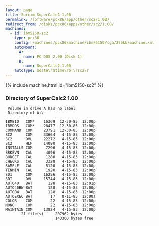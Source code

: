 ```yaml
---
layout: page
title: Sorcim SuperCalc2 1.00
permalink: /software/pcx86/app/other/sc2/1.00/
redirect_from: /disks/pcx86/apps/other/sc2/1.00/
machines:
  - id: ibm5150-sc2
    type: pcx86
    config: /machines/pcx86/machine/ibm/5150/cga/256kb/machine.xml
    autoMount:
      A:
        name: PC DOS 2.00 (Disk 1)
      B:
        name: SuperCalc2 1.00
    autoType: $date\r$time\rb:\rsc2\r
---
```


{% include machine.html id="ibm5150-sc2" %}

### Directory of SuperCalc2 1.00

     Volume in drive A has no label
     Directory of A:\

    IBMBIO   COM*    16369  12-30-85  12:00p
    IBMDOS   COM*    28477  12-30-85  12:00p
    COMMAND  COM     23791  12-30-85  12:00p
    SC2      COM     33664   4-15-83  12:00p
    SC2      OVL     22272   4-15-83  12:00p
    SC2      HLP     14080   4-15-83  12:00p
    INSTALLS COM      7296   4-15-83  12:00p
    BRKEVN   CAL      4096   4-15-83  12:00p
    BUDGET   CAL      1280   4-15-83  12:00p
    CHECKS   CAL      3328   4-15-83  12:00p
    SAMPLE   CAL      5120   4-15-83  12:00p
    TENMIN   CAL      1920   4-15-83  12:00p
    SDI      COM     16256   4-15-83  12:00p
    SDI      OVL     15744   4-15-83  12:00p
    AUTO40   BAT       128   4-15-83  12:01p
    AUTO40BW BAT       128   4-15-83  12:00p
    AUTOBW   BAT       128   4-15-83  12:00p
    AUTOEXEC BAT        17   8-11-85  12:00a
    COLOR    COM        22   4-15-83  12:00p
    MONO     COM        22   4-15-83  12:00p
    MAINTAIN COM     13824   4-15-83  12:00p
           21 file(s)     207962 bytes
                          143360 bytes free
